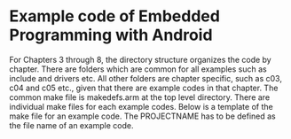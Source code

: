 Example code of Embedded Programming with Android
==

For Chapters 3 through 8, the directory structure organizes the code by chapter. There are folders which are common for all examples such as include and drivers etc. All other folders are chapter specific, such as c03, c04 and c05 etc., given that there are example codes in that chapter.
The common make file is makedefs.arm at the top level directory. There are individual make files for each example codes. Below is a template of the make file for an example code. The PROJECTNAME has to be defined as the file name of an example code.
